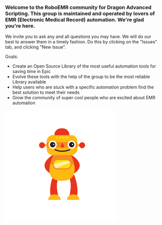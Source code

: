 ### Welcome to the RoboEMR community for Dragon Advanced Scripting.  This group is maintained and operated by lovers of EMR (Electronic Medical Record) automation.  We're glad you're here.  

We invite you to ask any and all questions you may have.  We will do our best to answer them in a timely fashion.  Do this by clicking on the "Issues" tab, and clicking "New Issue".

Goals:

- Create an Open Source Library of the most useful automation tools for saving time in Epic
- Evolve these tools with the help of the group to be the most reliable Library available
- Help users who are stuck with a specific automation problem find the best solution to meet their needs
- Grow the community of super cool people who are excited about EMR automation

![RoboEMR](https://github.com/RoboEMR/DragonAdvancedScripting/blob/master/logo.png?raw=true)
